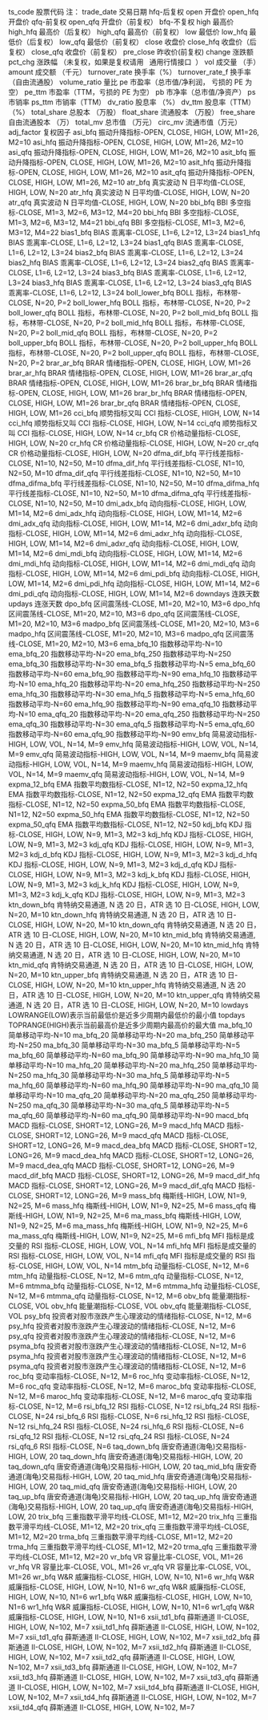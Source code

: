 ts_code 股票代码 注：
trade_date 交易日期 hfq-后复权
open 开盘价
open_hfq 开盘价 qfq-前复权
open_qfq 开盘价（前复权） bfq-不复权
high 最高价
high_hfq 最高价（后复权）
high_qfq 最高价（前复权）
low 最低价
low_hfq 最低价（后复权）
low_qfq 最低价（前复权）
close 收盘价
close_hfq 收盘价（后复权）
close_qfq 收盘价（前复权）
pre_close 昨收价(前复权)
change 涨跌额
pct_chg 涨跌幅 （未复权，如果是复权请用   通用行情接口  ）
vol 成交量 （手）
amount 成交额 （千元）
turnover_rate 换手率（%）
turnover_rate_f 换手率（自由流通股）
volume_ratio 量比
pe 市盈率（总市值/净利润， 亏损的 PE 为空）
pe_ttm 市盈率（TTM，亏损的 PE 为空）
pb 市净率（总市值/净资产）
ps 市销率
ps_ttm 市销率（TTM）
dv_ratio 股息率 （%）
dv_ttm 股息率（TTM）（%）
total_share 总股本 （万股）
float_share 流通股本 （万股）
free_share 自由流通股本 （万）
total_mv 总市值 （万元）
circ_mv 流通市值（万元）
adj_factor 复权因子
asi_bfq 振动升降指标-OPEN, CLOSE, HIGH, LOW, M1=26, M2=10
asi_hfq 振动升降指标-OPEN, CLOSE, HIGH, LOW, M1=26, M2=10
asi_qfq 振动升降指标-OPEN, CLOSE, HIGH, LOW, M1=26, M2=10
asit_bfq 振动升降指标-OPEN, CLOSE, HIGH, LOW, M1=26, M2=10
asit_hfq 振动升降指标-OPEN, CLOSE, HIGH, LOW, M1=26, M2=10
asit_qfq 振动升降指标-OPEN, CLOSE, HIGH, LOW, M1=26, M2=10
atr_bfq 真实波动 N 日平均值-CLOSE, HIGH, LOW, N=20
atr_hfq 真实波动 N 日平均值-CLOSE, HIGH, LOW, N=20
atr_qfq 真实波动 N 日平均值-CLOSE, HIGH, LOW, N=20
bbi_bfq BBI 多空指标-CLOSE, M1=3, M2=6, M3=12, M4=20
bbi_hfq BBI 多空指标-CLOSE, M1=3, M2=6, M3=12, M4=21
bbi_qfq BBI 多空指标-CLOSE, M1=3, M2=6, M3=12, M4=22
bias1_bfq BIAS 乖离率-CLOSE, L1=6, L2=12, L3=24
bias1_hfq BIAS 乖离率-CLOSE, L1=6, L2=12, L3=24
bias1_qfq BIAS 乖离率-CLOSE, L1=6, L2=12, L3=24
bias2_bfq BIAS 乖离率-CLOSE, L1=6, L2=12, L3=24
bias2_hfq BIAS 乖离率-CLOSE, L1=6, L2=12, L3=24
bias2_qfq BIAS 乖离率-CLOSE, L1=6, L2=12, L3=24
bias3_bfq BIAS 乖离率-CLOSE, L1=6, L2=12, L3=24
bias3_hfq BIAS 乖离率-CLOSE, L1=6, L2=12, L3=24
bias3_qfq BIAS 乖离率-CLOSE, L1=6, L2=12, L3=24
boll_lower_bfq BOLL 指标，布林带-CLOSE, N=20, P=2
boll_lower_hfq BOLL 指标，布林带-CLOSE, N=20, P=2
boll_lower_qfq BOLL 指标，布林带-CLOSE, N=20, P=2
boll_mid_bfq BOLL 指标，布林带-CLOSE, N=20, P=2
boll_mid_hfq BOLL 指标，布林带-CLOSE, N=20, P=2
boll_mid_qfq BOLL 指标，布林带-CLOSE, N=20, P=2
boll_upper_bfq BOLL 指标，布林带-CLOSE, N=20, P=2
boll_upper_hfq BOLL 指标，布林带-CLOSE, N=20, P=2
boll_upper_qfq BOLL 指标，布林带-CLOSE, N=20, P=2
brar_ar_bfq BRAR 情绪指标-OPEN, CLOSE, HIGH, LOW, M1=26
brar_ar_hfq BRAR 情绪指标-OPEN, CLOSE, HIGH, LOW, M1=26
brar_ar_qfq BRAR 情绪指标-OPEN, CLOSE, HIGH, LOW, M1=26
brar_br_bfq BRAR 情绪指标-OPEN, CLOSE, HIGH, LOW, M1=26
brar_br_hfq BRAR 情绪指标-OPEN, CLOSE, HIGH, LOW, M1=26
brar_br_qfq BRAR 情绪指标-OPEN, CLOSE, HIGH, LOW, M1=26
cci_bfq 顺势指标又叫 CCI 指标-CLOSE, HIGH, LOW, N=14
cci_hfq 顺势指标又叫 CCI 指标-CLOSE, HIGH, LOW, N=14
cci_qfq 顺势指标又叫 CCI 指标-CLOSE, HIGH, LOW, N=14
cr_bfq CR 价格动量指标-CLOSE, HIGH, LOW, N=20
cr_hfq CR 价格动量指标-CLOSE, HIGH, LOW, N=20
cr_qfq CR 价格动量指标-CLOSE, HIGH, LOW, N=20
dfma_dif_bfq 平行线差指标-CLOSE, N1=10, N2=50, M=10
dfma_dif_hfq 平行线差指标-CLOSE, N1=10, N2=50, M=10
dfma_dif_qfq 平行线差指标-CLOSE, N1=10, N2=50, M=10
dfma_difma_bfq 平行线差指标-CLOSE, N1=10, N2=50, M=10
dfma_difma_hfq 平行线差指标-CLOSE, N1=10, N2=50, M=10
dfma_difma_qfq 平行线差指标-CLOSE, N1=10, N2=50, M=10
dmi_adx_bfq 动向指标-CLOSE, HIGH, LOW, M1=14, M2=6
dmi_adx_hfq 动向指标-CLOSE, HIGH, LOW, M1=14, M2=6
dmi_adx_qfq 动向指标-CLOSE, HIGH, LOW, M1=14, M2=6
dmi_adxr_bfq 动向指标-CLOSE, HIGH, LOW, M1=14, M2=6
dmi_adxr_hfq 动向指标-CLOSE, HIGH, LOW, M1=14, M2=6
dmi_adxr_qfq 动向指标-CLOSE, HIGH, LOW, M1=14, M2=6
dmi_mdi_bfq 动向指标-CLOSE, HIGH, LOW, M1=14, M2=6
dmi_mdi_hfq 动向指标-CLOSE, HIGH, LOW, M1=14, M2=6
dmi_mdi_qfq 动向指标-CLOSE, HIGH, LOW, M1=14, M2=6
dmi_pdi_bfq 动向指标-CLOSE, HIGH, LOW, M1=14, M2=6
dmi_pdi_hfq 动向指标-CLOSE, HIGH, LOW, M1=14, M2=6
dmi_pdi_qfq 动向指标-CLOSE, HIGH, LOW, M1=14, M2=6
downdays 连跌天数
updays 连涨天数
dpo_bfq 区间震荡线-CLOSE, M1=20, M2=10, M3=6
dpo_hfq 区间震荡线-CLOSE, M1=20, M2=10, M3=6
dpo_qfq 区间震荡线-CLOSE, M1=20, M2=10, M3=6
madpo_bfq 区间震荡线-CLOSE, M1=20, M2=10, M3=6
madpo_hfq 区间震荡线-CLOSE, M1=20, M2=10, M3=6
madpo_qfq 区间震荡线-CLOSE, M1=20, M2=10, M3=6
ema_bfq_10 指数移动平均-N=10
ema_bfq_20 指数移动平均-N=20
ema_bfq_250 指数移动平均-N=250
ema_bfq_30 指数移动平均-N=30
ema_bfq_5 指数移动平均-N=5
ema_bfq_60 指数移动平均-N=60
ema_bfq_90 指数移动平均-N=90
ema_hfq_10 指数移动平均-N=10
ema_hfq_20 指数移动平均-N=20
ema_hfq_250 指数移动平均-N=250
ema_hfq_30 指数移动平均-N=30
ema_hfq_5 指数移动平均-N=5
ema_hfq_60 指数移动平均-N=60
ema_hfq_90 指数移动平均-N=90
ema_qfq_10 指数移动平均-N=10
ema_qfq_20 指数移动平均-N=20
ema_qfq_250 指数移动平均-N=250
ema_qfq_30 指数移动平均-N=30
ema_qfq_5 指数移动平均-N=5
ema_qfq_60 指数移动平均-N=60
ema_qfq_90 指数移动平均-N=90
emv_bfq 简易波动指标-HIGH, LOW, VOL, N=14, M=9
emv_hfq 简易波动指标-HIGH, LOW, VOL, N=14, M=9
emv_qfq 简易波动指标-HIGH, LOW, VOL, N=14, M=9
maemv_bfq 简易波动指标-HIGH, LOW, VOL, N=14, M=9
maemv_hfq 简易波动指标-HIGH, LOW, VOL, N=14, M=9
maemv_qfq 简易波动指标-HIGH, LOW, VOL, N=14, M=9
expma_12_bfq EMA 指数平均数指标-CLOSE, N1=12, N2=50
expma_12_hfq EMA 指数平均数指标-CLOSE, N1=12, N2=50
expma_12_qfq EMA 指数平均数指标-CLOSE, N1=12, N2=50
expma_50_bfq EMA 指数平均数指标-CLOSE, N1=12, N2=50
expma_50_hfq EMA 指数平均数指标-CLOSE, N1=12, N2=50
expma_50_qfq EMA 指数平均数指标-CLOSE, N1=12, N2=50
kdj_bfq KDJ 指标-CLOSE, HIGH, LOW, N=9, M1=3, M2=3
kdj_hfq KDJ 指标-CLOSE, HIGH, LOW, N=9, M1=3, M2=3
kdj_qfq KDJ 指标-CLOSE, HIGH, LOW, N=9, M1=3, M2=3
kdj_d_bfq KDJ 指标-CLOSE, HIGH, LOW, N=9, M1=3, M2=3
kdj_d_hfq KDJ 指标-CLOSE, HIGH, LOW, N=9, M1=3, M2=3
kdj_d_qfq KDJ 指标-CLOSE, HIGH, LOW, N=9, M1=3, M2=3
kdj_k_bfq KDJ 指标-CLOSE, HIGH, LOW, N=9, M1=3, M2=3
kdj_k_hfq KDJ 指标-CLOSE, HIGH, LOW, N=9, M1=3, M2=3
kdj_k_qfq KDJ 指标-CLOSE, HIGH, LOW, N=9, M1=3, M2=3
ktn_down_bfq 肯特纳交易通道, N 选 20 日，ATR 选 10 日-CLOSE, HIGH, LOW, N=20, M=10
ktn_down_hfq 肯特纳交易通道, N 选 20 日，ATR 选 10 日-CLOSE, HIGH, LOW, N=20, M=10
ktn_down_qfq 肯特纳交易通道, N 选 20 日，ATR 选 10 日-CLOSE, HIGH, LOW, N=20, M=10
ktn_mid_bfq 肯特纳交易通道, N 选 20 日，ATR 选 10 日-CLOSE, HIGH, LOW, N=20, M=10
ktn_mid_hfq 肯特纳交易通道, N 选 20 日，ATR 选 10 日-CLOSE, HIGH, LOW, N=20, M=10
ktn_mid_qfq 肯特纳交易通道, N 选 20 日，ATR 选 10 日-CLOSE, HIGH, LOW, N=20, M=10
ktn_upper_bfq 肯特纳交易通道, N 选 20 日，ATR 选 10 日-CLOSE, HIGH, LOW, N=20, M=10
ktn_upper_hfq 肯特纳交易通道, N 选 20 日，ATR 选 10 日-CLOSE, HIGH, LOW, N=20, M=10
ktn_upper_qfq 肯特纳交易通道, N 选 20 日，ATR 选 10 日-CLOSE, HIGH, LOW, N=20, M=10
lowdays LOWRANGE(LOW)表示当前最低价是近多少周期内最低价的最小值
topdays TOPRANGE(HIGH)表示当前最高价是近多少周期内最高价的最大值
ma_bfq_10 简单移动平均-N=10
ma_bfq_20 简单移动平均-N=20
ma_bfq_250 简单移动平均-N=250
ma_bfq_30 简单移动平均-N=30
ma_bfq_5 简单移动平均-N=5
ma_bfq_60 简单移动平均-N=60
ma_bfq_90 简单移动平均-N=90
ma_hfq_10 简单移动平均-N=10
ma_hfq_20 简单移动平均-N=20
ma_hfq_250 简单移动平均-N=250
ma_hfq_30 简单移动平均-N=30
ma_hfq_5 简单移动平均-N=5
ma_hfq_60 简单移动平均-N=60
ma_hfq_90 简单移动平均-N=90
ma_qfq_10 简单移动平均-N=10
ma_qfq_20 简单移动平均-N=20
ma_qfq_250 简单移动平均-N=250
ma_qfq_30 简单移动平均-N=30
ma_qfq_5 简单移动平均-N=5
ma_qfq_60 简单移动平均-N=60
ma_qfq_90 简单移动平均-N=90
macd_bfq MACD 指标-CLOSE, SHORT=12, LONG=26, M=9
macd_hfq MACD 指标-CLOSE, SHORT=12, LONG=26, M=9
macd_qfq MACD 指标-CLOSE, SHORT=12, LONG=26, M=9
macd_dea_bfq MACD 指标-CLOSE, SHORT=12, LONG=26, M=9
macd_dea_hfq MACD 指标-CLOSE, SHORT=12, LONG=26, M=9
macd_dea_qfq MACD 指标-CLOSE, SHORT=12, LONG=26, M=9
macd_dif_bfq MACD 指标-CLOSE, SHORT=12, LONG=26, M=9
macd_dif_hfq MACD 指标-CLOSE, SHORT=12, LONG=26, M=9
macd_dif_qfq MACD 指标-CLOSE, SHORT=12, LONG=26, M=9
mass_bfq 梅斯线-HIGH, LOW, N1=9, N2=25, M=6
mass_hfq 梅斯线-HIGH, LOW, N1=9, N2=25, M=6
mass_qfq 梅斯线-HIGH, LOW, N1=9, N2=25, M=6
ma_mass_bfq 梅斯线-HIGH, LOW, N1=9, N2=25, M=6
ma_mass_hfq 梅斯线-HIGH, LOW, N1=9, N2=25, M=6
ma_mass_qfq 梅斯线-HIGH, LOW, N1=9, N2=25, M=6
mfi_bfq MFI 指标是成交量的 RSI 指标-CLOSE, HIGH, LOW, VOL, N=14
mfi_hfq MFI 指标是成交量的 RSI 指标-CLOSE, HIGH, LOW, VOL, N=14
mfi_qfq MFI 指标是成交量的 RSI 指标-CLOSE, HIGH, LOW, VOL, N=14
mtm_bfq 动量指标-CLOSE, N=12, M=6
mtm_hfq 动量指标-CLOSE, N=12, M=6
mtm_qfq 动量指标-CLOSE, N=12, M=6
mtmma_bfq 动量指标-CLOSE, N=12, M=6
mtmma_hfq 动量指标-CLOSE, N=12, M=6
mtmma_qfq 动量指标-CLOSE, N=12, M=6
obv_bfq 能量潮指标-CLOSE, VOL
obv_hfq 能量潮指标-CLOSE, VOL
obv_qfq 能量潮指标-CLOSE, VOL
psy_bfq 投资者对股市涨跌产生心理波动的情绪指标-CLOSE, N=12, M=6
psy_hfq 投资者对股市涨跌产生心理波动的情绪指标-CLOSE, N=12, M=6
psy_qfq 投资者对股市涨跌产生心理波动的情绪指标-CLOSE, N=12, M=6
psyma_bfq 投资者对股市涨跌产生心理波动的情绪指标-CLOSE, N=12, M=6
psyma_hfq 投资者对股市涨跌产生心理波动的情绪指标-CLOSE, N=12, M=6
psyma_qfq 投资者对股市涨跌产生心理波动的情绪指标-CLOSE, N=12, M=6
roc_bfq 变动率指标-CLOSE, N=12, M=6
roc_hfq 变动率指标-CLOSE, N=12, M=6
roc_qfq 变动率指标-CLOSE, N=12, M=6
maroc_bfq 变动率指标-CLOSE, N=12, M=6
maroc_hfq 变动率指标-CLOSE, N=12, M=6
maroc_qfq 变动率指标-CLOSE, N=12, M=6
rsi_bfq_12 RSI 指标-CLOSE, N=12
rsi_bfq_24 RSI 指标-CLOSE, N=24
rsi_bfq_6 RSI 指标-CLOSE, N=6
rsi_hfq_12 RSI 指标-CLOSE, N=12
rsi_hfq_24 RSI 指标-CLOSE, N=24
rsi_hfq_6 RSI 指标-CLOSE, N=6
rsi_qfq_12 RSI 指标-CLOSE, N=12
rsi_qfq_24 RSI 指标-CLOSE, N=24
rsi_qfq_6 RSI 指标-CLOSE, N=6
taq_down_bfq 唐安奇通道(海龟)交易指标-HIGH, LOW, 20
taq_down_hfq 唐安奇通道(海龟)交易指标-HIGH, LOW, 20
taq_down_qfq 唐安奇通道(海龟)交易指标-HIGH, LOW, 20
taq_mid_bfq 唐安奇通道(海龟)交易指标-HIGH, LOW, 20
taq_mid_hfq 唐安奇通道(海龟)交易指标-HIGH, LOW, 20
taq_mid_qfq 唐安奇通道(海龟)交易指标-HIGH, LOW, 20
taq_up_bfq 唐安奇通道(海龟)交易指标-HIGH, LOW, 20
taq_up_hfq 唐安奇通道(海龟)交易指标-HIGH, LOW, 20
taq_up_qfq 唐安奇通道(海龟)交易指标-HIGH, LOW, 20
trix_bfq 三重指数平滑平均线-CLOSE, M1=12, M2=20
trix_hfq 三重指数平滑平均线-CLOSE, M1=12, M2=20
trix_qfq 三重指数平滑平均线-CLOSE, M1=12, M2=20
trma_bfq 三重指数平滑平均线-CLOSE, M1=12, M2=20
trma_hfq 三重指数平滑平均线-CLOSE, M1=12, M2=20
trma_qfq 三重指数平滑平均线-CLOSE, M1=12, M2=20
vr_bfq VR 容量比率-CLOSE, VOL, M1=26
vr_hfq VR 容量比率-CLOSE, VOL, M1=26
vr_qfq VR 容量比率-CLOSE, VOL, M1=26
wr_bfq W&R 威廉指标-CLOSE, HIGH, LOW, N=10, N1=6
wr_hfq W&R 威廉指标-CLOSE, HIGH, LOW, N=10, N1=6
wr_qfq W&R 威廉指标-CLOSE, HIGH, LOW, N=10, N1=6
wr1_bfq W&R 威廉指标-CLOSE, HIGH, LOW, N=10, N1=6
wr1_hfq W&R 威廉指标-CLOSE, HIGH, LOW, N=10, N1=6
wr1_qfq W&R 威廉指标-CLOSE, HIGH, LOW, N=10, N1=6
xsii_td1_bfq 薛斯通道 II-CLOSE, HIGH, LOW, N=102, M=7
xsii_td1_hfq 薛斯通道 II-CLOSE, HIGH, LOW, N=102, M=7
xsii_td1_qfq 薛斯通道 II-CLOSE, HIGH, LOW, N=102, M=7
xsii_td2_bfq 薛斯通道 II-CLOSE, HIGH, LOW, N=102, M=7
xsii_td2_hfq 薛斯通道 II-CLOSE, HIGH, LOW, N=102, M=7
xsii_td2_qfq 薛斯通道 II-CLOSE, HIGH, LOW, N=102, M=7
xsii_td3_bfq 薛斯通道 II-CLOSE, HIGH, LOW, N=102, M=7
xsii_td3_hfq 薛斯通道 II-CLOSE, HIGH, LOW, N=102, M=7
xsii_td3_qfq 薛斯通道 II-CLOSE, HIGH, LOW, N=102, M=7
xsii_td4_bfq 薛斯通道 II-CLOSE, HIGH, LOW, N=102, M=7
xsii_td4_hfq 薛斯通道 II-CLOSE, HIGH, LOW, N=102, M=7
xsii_td4_qfq 薛斯通道 II-CLOSE, HIGH, LOW, N=102, M=7

